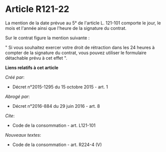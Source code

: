 # Article R121-22

La mention de la date prévue au 5° de l'article L. 121-101 comporte le jour, le mois et l'année ainsi que l'heure de la
signature du contrat. 

Sur le contrat figure la mention suivante : 

" Si vous souhaitez exercer votre droit de rétraction dans les 24 heures à compter de la signature du contrat, vous pouvez
utiliser le formulaire détachable prévu à cet effet ".

**Liens relatifs à cet article**

_Créé par_:

  - Décret n°2015-1295 du 15 octobre 2015 - art. 1

_Abrogé par_:

  - Décret n°2016-884 du 29 juin 2016 - art. 8

_Cite_:

  - Code de la consommation - art. L121-101

_Nouveaux textes_:

  - Code de la consommation - art. R224-4 (V)
